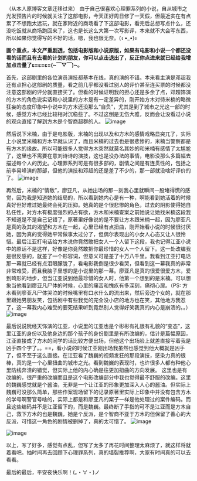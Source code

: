 （从本人原博客文章迁移过来）
由于自己很喜欢心理罪系列的小说，自从城市之光发预告片的时候就关注了这部电影，今天正好周日修了一天假，但最近实在有点累了不想跑太远玩，就在家附近的商场看了下这部电影，看完后总想写点什么，还没吃饭就从商场跑回来了，这也是长这么大第一次写影评，本来就不大会写东西，所以如果你觉得写的不好的话，嗯，我也很无奈。(ง •_•)ง

**画个重点，本文严重剧透，包括电影版和小说原版，如果有电影和小说一个都还没看的话而且有去看的计划的朋友，你可以点击退出了，反正你点进来就已经给我增加点击量了ε=ε=ε=(~￣▽￣)~。**

首先，这部剧里的各位演员演技都基本在线，真的演的不错。本来看主演是邓超我还有点担心这部剧的质量，看之前几乎都没看过别人的评价甚至连买票的时候都没注意这部剧的评分就直接买了。但看的时候证明我的担心还是多余了点，邓超饰演的方木的角色说实话和小说里的方木是有一定差异的，刚开始方木对待米楠的略微狂妄的态度印象中小说中的方木还没那么“自负”，尤其是到了城市之光这一部的时候，感觉方木已经比较相对沉稳些了。不过这倒是无伤大雅，反而会让没看过小说的观众直接了解到方木是个智商超群的人。
	![image](http://upload-images.jianshu.io/upload_images/1537405-047863f5e170f8b0.jpg?imageMogr2/auto-orient/strip%7CimageView2/2/w/1240)

然后说下米楠，由于是电影版，米楠的出现以及和方木的感情戏略显突兀了，实际上小说里米楠和方木早就认识了，而且米楠的过去也是很悲惨的，米楠当警察都是有方木的缘故。所以可能很多人觉得方木突然就莫名其妙的和米楠有感情了太尴尬了，这里也不需要在意刘诗诗的演技，这也是没办法的事情，电影没那么多篇幅去描述每个人的历史。心理罪系列可是有很多部的，剧情之间是有连贯性的，包括之前李易峰演的那部，但他的演技和邓超的还是差了不少的，那一部就没啥好评价的了。
	![image](http://upload-images.jianshu.io/upload_images/1537405-0c399a5542beba8b.jpg?imageMogr2/auto-orient/strip%7CimageView2/2/w/1240)

再然后，米楠的“情敌”，廖亚凡，从她出场的那一刻我心里就瞬间一股堵得慌的感觉，因为我是知道她的结局的，所以看到她内心是有一种，啊能看到她活着的时候真好但好难过她最终会死的压抑。她真的是个很悲惨的角色，过去的阴影使得她自私任性，对方木有极度强烈的占有欲，方木和米楠查案之前她说让她找米楠这段我不知道是不是自己记错了，原著里好像说的是不要让方木跟米楠一起，因为廖亚凡是真的及其的渴望和方木在一起，心里已经有点扭曲，刚开始看小说的时候很讨厌她，因为真的觉得她平常做事太过分了，但偶尔表现出的小女人心态又让人很怜惜。最后江亚打电话给方木说你竟然敢把女人一个人留下这段，我也记得江亚小说中的原话不是这样，好像是你竟然敢把你最珍惜的女人一个人留下。这一处改编我是很反感的，就差了一个形容词，但意义可是差了十万八千里。我看到江亚打电话那一幕就已经有点泪眼朦胧了，看电影我倒是很少看哭，但看到这一幕我真的非常非常难受，而且我脑子里想的是小说里的那一幕。廖亚凡是真的很爱很爱方木，爱到畸形的地步，但当江亚说到他最珍惜的女人时，他第一个想到的是米楠。可以想象当他看到廖亚凡尸体的时候，心里的痛苦和愧疚有多深刻，痛彻心扉。（PS: 方木看到廖亚凡尸体哭泣的时候嘴里有口水什么的流出来，然后旁边个女的，就在那里跟她男朋友笑，包括剧中有些我觉的完全没小店的地方也在笑，其他地方我忍了，这一幕我内心难受的要死结果听到竟然别人觉得好笑我真的内心是崩溃的。。）
	![image](http://upload-images.jianshu.io/upload_images/1537405-9dee19c4fd4c7eeb.jpg?imageMogr2/auto-orient/strip%7CimageView2/2/w/1240)

最后说说阮经天饰演的江亚，小说里的江亚也是个彬彬有礼很有礼貌的“变态”，这里江亚的身份以及他身边的那个孩子的身份剧里是有所改编的，估计是篇幅原因，江亚直接成了方木的同学的话比较方便出场，但他这个出场脸上就差直接写着我是凶手四个字了。。==，看小说的时候江亚刚出场我虽然也感觉到他大概就是凶手了，但不至于这么直接。在江亚看了魏巍的视频发狂的那段演技，感染力真的很棒，真的是一个心里扭曲的城市之光。看到魏巍的表现时，也许很多人都有种他心里防线奔溃的错觉，但实际上他的内心确是往更加扭曲的方向发展。
这里也是有改编的，很严重的改编而且是这个电影改编部分中我也觉得最不舒服的改编。这里的魏巍感觉就是个酱油，无非是一个让江亚的形象更加深入人心的酱油。但实际上魏巍可没那么简单，那些作案现场留下的记录原著里实际上印象中并没有包含方木的学号啊警官号啥的，实际上都是和廖亚凡的案子一样是他处理过的案件编码。而且这些编码并不是江亚留下的，而是魏巍。最终断了手指的可不是江亚而是方木自己，救下方木的也是魏巍，她是个反派，是个智商不亚于方木的但保留了善心的大反派，可惜这一角色的剧情被删掉了，真的太可惜了。
![image](http://upload-images.jianshu.io/upload_images/1537405-4b47bda6c08afd98.jpg?imageMogr2/auto-orient/strip%7CimageView2/2/w/1240)
	
![image](http://upload-images.jianshu.io/upload_images/1537405-8ad8b7b48f002a84.jpg?imageMogr2/auto-orient/strip%7CimageView2/2/w/1240)

以上，写了好多，感觉有点乱，但写了太多了再花时间整理太麻烦了，就这样将就着看吧。抽时间再去回顾下心理罪系列，真的墙裂推荐啊，大家有时间真的可以去看看。

最后的最后，平安夜快乐啊！(。・∀・)ノ

